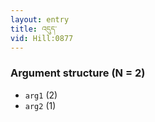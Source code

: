 ```yaml
---
layout: entry
title: འདུད་
vid: Hill:0877
---
```

### Argument structure (N = 2)
* `arg1` (2)
* `arg2` (1)
